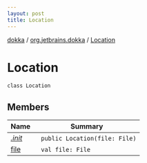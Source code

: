 ```yaml
---
layout: post
title: Location
---
```

[dokka](../../index.md) / [org.jetbrains.dokka](../index.md) / [Location](index.md)

# Location

```
class Location
```
## Members
| Name | Summary |
|------|---------|
|[*.init*](_init_.md)|&nbsp;&nbsp;`public Location(file: File)`<br>|
|[file](file.md)|&nbsp;&nbsp;`val file: File`<br>|
